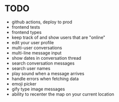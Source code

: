 # TODO

- github actions, deploy to prod
- frontend tests
- frontend types
- keep track of and show users that are "online"
- edit your user profile
- multi-user conversations
- multi-line message input
- show dates in conversation thread
- search conversation messages
- search user names
- play sound when a message arrives
- handle errors when fetching data
- emoji picker
- gify type image messages
- ability to recenter the map on your current location
